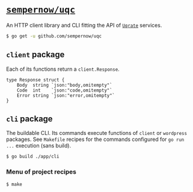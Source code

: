 # [`sempernow/uqc`](https://github.com/sempernow/uqc "GitHub")

An HTTP client library and CLI fitting the API of [`Uqrate`](https://uqrate.org "uqrate.org") services. 

```bash
$ go get -u github.com/sempernow/uqc
```

## `client` package

Each of its functions return a `client.Response`.

```golang
type Response struct {
	Body  string `json:"body,omitempty"`
	Code  int    `json:"code,omitempty"`
	Error string `json:"error,omitempty"`
}
```

## `cli` package

The buildable CLI. Its commands execute functions of `client` or `wordpress` packages. 
See `Makefile` recipes for the commands configured for `go run ...` execution (sans build).

```bash
$ go build ./app/cli
```

### Menu of project recipes

```bash
$ make
```